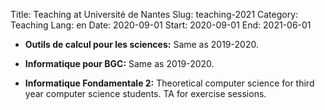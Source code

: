 Title: Teaching at Université de Nantes
Slug: teaching-2021
Category: Teaching
Lang: en
Date: 2020-09-01
Start: 2020-09-01
End: 2021-06-01

- **Outils de calcul pour les sciences:** Same as 2019-2020.

- **Informatique pour BGC:** Same as 2019-2020.

- **Informatique Fondamentale 2:** Theoretical computer science for third year computer science students. TA for exercise sessions.
